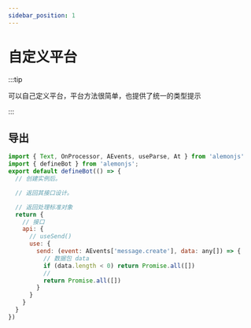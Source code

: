 ```yaml
---
sidebar_position: 1
---
```


# 自定义平台

:::tip

可以自己定义平台，平台方法很简单，也提供了统一的类型提示

:::

## 导出

```js title="src/index.ts"
import { Text, OnProcessor, AEvents, useParse, At } from 'alemonjs'
import { defineBot } from 'alemonjs';
export default defineBot(() => {
  // 创建实例后。

  // 返回其接口设计。

  // 返回处理标准对象
  return {
    // 接口
    api: {
      // useSend()
      use: {
        send: (event: AEvents['message.create'], data: any[]) => {
          // 数据包 data
          if (data.length < 0) return Promise.all([])
          //
          return Promise.all([])
        }
      }
    }
  }
})
```

